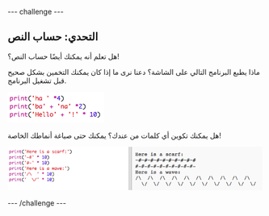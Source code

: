 \--- challenge \---

## التحدي: حساب النص

هل تعلم أنه يمكنك أيضًا حساب النص؟!

ماذا يطبع البرنامج التالي على الشاشة؟ دعنا نرى ما إذا كان يمكنك التخمين بشكل صحيح قبل تشغيل البرنامج.

![screenshot](images/me-text-calc.png)

هل يمكنك تكوين أي كلمات من عندك؟ يمكنك حتى صياغة أنماطك الخاصة!

![screenshot](images/me-patterns.png)

\--- /challenge \---